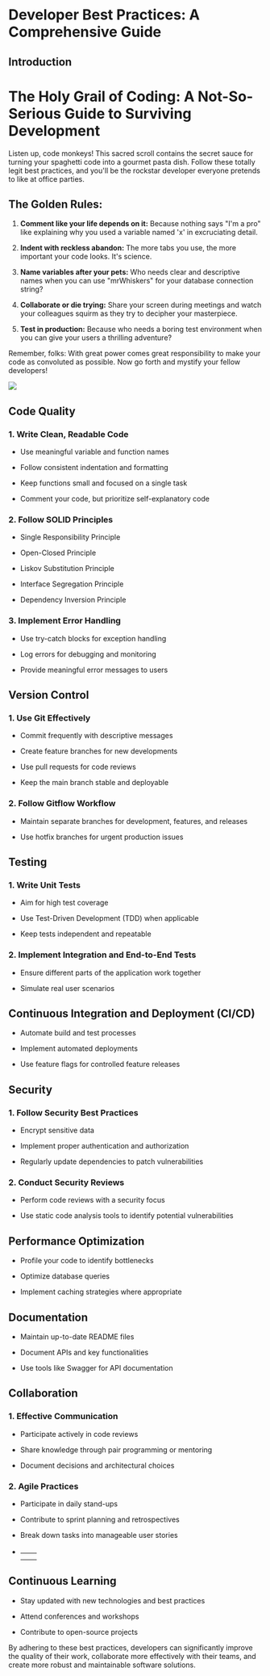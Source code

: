 # Developer Best Practices: A Comprehensive Guide

## Introduction

# The Holy Grail of Coding: A Not-So-Serious Guide to Surviving Development

Listen up, code monkeys! This sacred scroll contains the secret sauce for turning your spaghetti code into a gourmet pasta dish. Follow these totally legit best practices, and you'll be the rockstar developer everyone pretends to like at office parties.

## The Golden Rules:

1. **Comment like your life depends on it:** Because nothing says "I'm a pro" like explaining why you used a variable named 'x' in excruciating detail.

2. **Indent with reckless abandon:** The more tabs you use, the more important your code looks. It's science.

3. **Name variables after your pets:** Who needs clear and descriptive names when you can use "mrWhiskers" for your database connection string?

4. **Collaborate or die trying:** Share your screen during meetings and watch your colleagues squirm as they try to decipher your masterpiece.

5. **Test in production:** Because who needs a boring test environment when you can give your users a thrilling adventure?

Remember, folks: With great power comes great responsibility to make your code as convoluted as possible. Now go forth and mystify your fellow developers!

![](static/images/imagedocsdemo.png)

## Code Quality

### 1. Write Clean, Readable Code

* Use meaningful variable and function names

* Follow consistent indentation and formatting

* Keep functions small and focused on a single task

* Comment your code, but prioritize self-explanatory code

### 2. Follow SOLID Principles

* Single Responsibility Principle

* Open-Closed Principle

* Liskov Substitution Principle

* Interface Segregation Principle

* Dependency Inversion Principle

### 3. Implement Error Handling

* Use try-catch blocks for exception handling

* Log errors for debugging and monitoring

* Provide meaningful error messages to users

## Version Control

### 1. Use Git Effectively

* Commit frequently with descriptive messages

* Create feature branches for new developments

* Use pull requests for code reviews

* Keep the main branch stable and deployable

### 2. Follow Gitflow Workflow

* Maintain separate branches for development, features, and releases

* Use hotfix branches for urgent production issues

## Testing

### 1. Write Unit Tests

* Aim for high test coverage

* Use Test-Driven Development (TDD) when applicable

* Keep tests independent and repeatable

### 2. Implement Integration and End-to-End Tests

* Ensure different parts of the application work together

* Simulate real user scenarios

## Continuous Integration and Deployment (CI/CD)

* Automate build and test processes

* Implement automated deployments

* Use feature flags for controlled feature releases

## Security

### 1. Follow Security Best Practices

* Encrypt sensitive data

* Implement proper authentication and authorization

* Regularly update dependencies to patch vulnerabilities

### 2. Conduct Security Reviews

* Perform code reviews with a security focus

* Use static code analysis tools to identify potential vulnerabilities

## Performance Optimization

* Profile your code to identify bottlenecks

* Optimize database queries

* Implement caching strategies where appropriate

## Documentation

* Maintain up-to-date README files

* Document APIs and key functionalities

* Use tools like Swagger for API documentation

## Collaboration

### 1. Effective Communication

* Participate actively in code reviews

* Share knowledge through pair programming or mentoring

* Document decisions and architectural choices

### 2. Agile Practices

* Participate in daily stand-ups

* Contribute to sprint planning and retrospectives

* Break down tasks into manageable user stories

* |   |   |
  | - | - |
  |   |   |
  |   |   |

## Continuous Learning

* Stay updated with new technologies and best practices

* Attend conferences and workshops

* Contribute to open-source projects

By adhering to these best practices, developers can significantly improve the quality of their work, collaborate more effectively with their teams, and create more robust and maintainable software solutions.
